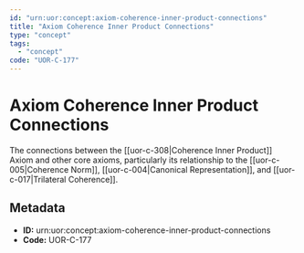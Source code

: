 ```yaml
---
id: "urn:uor:concept:axiom-coherence-inner-product-connections"
title: "Axiom Coherence Inner Product Connections"
type: "concept"
tags:
  - "concept"
code: "UOR-C-177"
---
```


# Axiom Coherence Inner Product Connections

The connections between the [[uor-c-308|Coherence Inner Product]] Axiom and other core axioms, particularly its relationship to the [[uor-c-005|Coherence Norm]], [[uor-c-004|Canonical Representation]], and [[uor-c-017|Trilateral Coherence]].

## Metadata

- **ID:** urn:uor:concept:axiom-coherence-inner-product-connections
- **Code:** UOR-C-177
